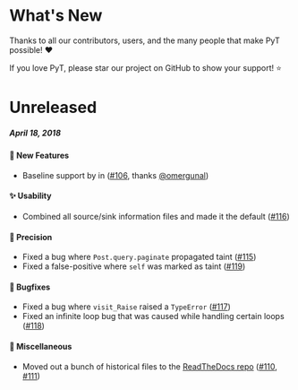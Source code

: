# What's New

Thanks to all our contributors, users, and the many people that make PyT possible! :heart:

If you love PyT, please star our project on GitHub to show your support! :star:

<!--
# A.B.C
##### MMM DD, YYYY

#### :newspaper: News
#### :mega: Release Highlights
#### :boom: Breaking Changes
#### :tada: New Features
#### :sparkles: Usability
#### :telescope: Precision
#### :bug: Bugfixes
#### :snake: Miscellaneous

[#xxxx]: https://github.com/python-security/pyt/pull/xxxx
[@xxxx]: https://github.com/xxxx
-->

# Unreleased
##### April 18, 2018

#### :tada: New Features

* Baseline support by  in ([#106], thanks [@omergunal])

[#106]: https://github.com/python-security/pyt/pull/106
[@omergunal]: https://github.com/omergunal

#### :sparkles: Usability
* Combined all source/sink information files and made it the default ([#116])

#### :telescope: Precision
* Fixed a bug where `Post.query.paginate` propagated taint ([#115])
* Fixed a false-positive where `self` was marked as taint ([#119])

#### :bug: Bugfixes
* Fixed a bug where `visit_Raise` raised a `TypeError`  ([#117])
* Fixed an infinite loop bug that was caused while handling certain loops ([#118])

#### :snake: Miscellaneous

* Moved out a bunch of historical files to the [ReadTheDocs repo](https://github.com/KevinHock/rtdpyt) ([#110], [#111])

[#116]: https://github.com/python-security/pyt/pull/116
[#115]: https://github.com/python-security/pyt/pull/115
[#119]: https://github.com/python-security/pyt/pull/119
[#117]: https://github.com/python-security/pyt/pull/117
[#118]: https://github.com/python-security/pyt/pull/118
[#111]: https://github.com/python-security/pyt/pull/111
[#110]: https://github.com/python-security/pyt/pull/110
